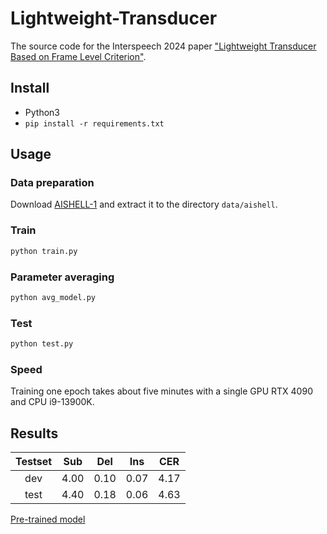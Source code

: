 # Lightweight-Transducer
The source code for the Interspeech 2024 paper ["Lightweight Transducer Based on Frame Level Criterion"](https://www.isca-archive.org/interspeech_2024/wan24_interspeech.pdf).

## Install
- Python3
- `pip install -r requirements.txt`

## Usage
### Data preparation
Download [AISHELL-1](https://www.openslr.org/resources/33/data_aishell.tgz) and extract it to the directory `data/aishell`.

### Train
```bash
python train.py
```

### Parameter averaging
```bash
python avg_model.py
```

### Test
```bash
python test.py
```

### Speed
Training one epoch takes about five minutes with a single GPU RTX 4090 and CPU i9-13900K.

## Results
| Testset |   Sub  |  Del  | Ins  |  CER |
| :---: |:----: |:----: |:----: | :----: |
| dev | 4.00  |  0.10  |  0.07  | 4.17 |
| test | 4.40  |  0.18  |  0.06  | 4.63 |

[Pre-trained model](https://drive.google.com/file/d/1c0_ih8CoP2oN5Qchx8oYRNGav5f0Ys16/view?usp=sharing)

